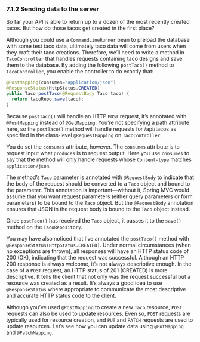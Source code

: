 ### 7.1.2 Sending data to the server

So far your API is able to return up to a dozen of the most recently created tacos. But how do those tacos get created in the first place?

Although you could use a `CommandLineRunner` bean to preload the database with some test taco data, ultimately taco data will come from users when they craft their taco creations. Therefore, we’ll need to write a method in `TacoController` that handles requests containing taco designs and save them to the database. By adding the following `postTaco()` method to `TacoController`, you enable the controller to do exactly that:

```java
@PostMapping(consumes="application/json")
@ResponseStatus(HttpStatus.CREATED)
public Taco postTaco(@RequestBody Taco taco) {
  return tacoRepo.save(taco);
}
```

Because `postTaco()` will handle an HTTP `POST` request, it’s annotated with `@PostMapping` instead of `@GetMapping`. You’re not specifying a path attribute here, so the `postTaco()` method will handle requests for /api/tacos as specified in the class-level `@RequestMapping` on `TacoController`.

You do set the `consumes` attribute, however. The `consumes` attribute is to request input what `produces` is to request output. Here you use `consumes` to say that the method will only handle requests whose `Content-type` matches `application/json`.

The method’s `Taco` parameter is annotated with `@RequestBody` to indicate that the body of the request should be converted to a `Taco` object and bound to the parameter. This annotation is important—without it, Spring MVC would assume that you want request parameters (either query parameters or form parameters) to be bound to the `Taco` object. But the `@RequestBody` annotation ensures that JSON in the request body is bound to the `Taco` object instead.

Once `postTaco()` has received the `Taco` object, it passes it to the `save()` method on the `TacoRepository`.

You may have also noticed that I’ve annotated the `postTaco()` method with `@ResponseStatus(HttpStatus.CREATED)`. Under normal circumstances (when no exceptions are thrown), all responses will have an HTTP status code of 200 (OK), indicating that the request was successful. Although an HTTP 200 response is always welcome, it’s not always descriptive enough. In the case of a `POST` request, an HTTP status of 201 (CREATED) is more descriptive. It tells the client that not only was the request successful but a resource was created as a result. It’s always a good idea to use `@ResponseStatus` where appropriate to communicate the most descriptive and accurate HTTP status code to the client.

Although you’ve used `@PostMapping` to create a new `Taco` resource, `POST` requests can also be used to update resources. Even so, `POST` requests are typically used for resource creation, and `PUT` and `PATCH` requests are used to update resources. Let’s see how you can update data using `@PutMapping` and `@PatchMapping`.


